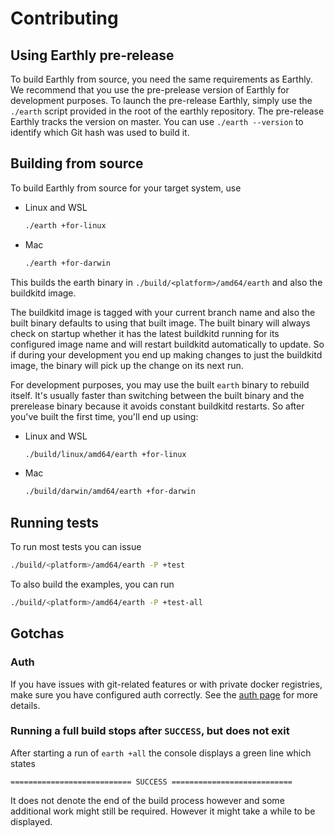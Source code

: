 # Contributing

## Using Earthly pre-release

To build Earthly from source, you need the same requirements as Earthly. We recommend that you use the pre-prelease version of Earthly for development purposes. To launch the pre-release Earthly, simply use the `./earth` script provided in the root of the earthly repository. The pre-release Earthly tracks the version on master. You can use `./earth --version` to identify which Git hash was used to build it.

## Building from source

To build Earthly from source for your target system, use

* Linux and WSL
    ```bash
    ./earth +for-linux
    ```
* Mac
    ```bash
    ./earth +for-darwin
    ```

This builds the earth binary in `./build/<platform>/amd64/earth` and also the buildkitd image.

The buildkitd image is tagged with your current branch name and also the built binary defaults to using that built image. The built binary will always check on startup whether it has the latest buildkitd running for its configured image name and will restart buildkitd automatically to update. So if during your development you end up making changes to just the buildkitd image, the binary will pick up the change on its next run.

For development purposes, you may use the built `earth` binary to rebuild itself. It's usually faster than switching between the built binary and the prerelease binary because it avoids constant buildkitd restarts. So after you've built the first time, you'll end up using:

* Linux and WSL
    ```bash
    ./build/linux/amd64/earth +for-linux
    ```
* Mac
    ```bash
    ./build/darwin/amd64/earth +for-darwin
    ```

## Running tests

To run most tests you can issue

```bash
./build/<platform>/amd64/earth -P +test
```

To also build the examples, you can run

```bash
./build/<platform>/amd64/earth -P +test-all
```

## Gotchas

### Auth

If you have issues with git-related features or with private docker registries, make sure you have configured auth correctly. See the [auth page](https://docs.earthly.dev/guides/auth) for more details.

### Running a full build stops after `SUCCESS`, but does not exit

After starting a run of `earth +all` the console displays a green line which states

```
=========================== SUCCESS ===========================
```

It does not denote the end of the build process however and some additional work might still be required. However it might take a while to be displayed.
